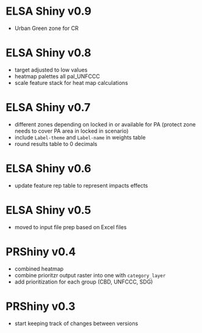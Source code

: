 # ELSA Shiny v0.9

- Urban Green zone for CR

# ELSA Shiny v0.8

- target adjusted to low values
- heatmap palettes all pal_UNFCCC
- scale feature stack for heat map calculations

# ELSA Shiny v0.7

- different zones depending on locked in or available for PA (protect zone needs to cover PA area in locked in scenario)
- include `Label-theme` and `Label-name` in weights table
- round results table to 0 decimals

# ELSA Shiny v0.6

- update feature rep table to represent impacts effects

# ELSA Shiny v0.5

- moved to input file prep based on Excel files

# PRShiny v0.4

- combined heatmap
- combine prioritzr output raster into one with `category_layer`
- add prioritization for each group (CBD, UNFCCC, SDG)

# PRShiny v0.3 

- start keeping track of changes between versions